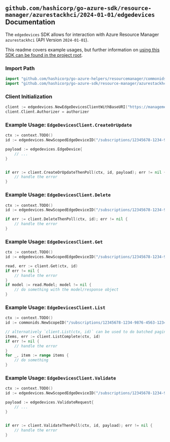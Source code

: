 
## `github.com/hashicorp/go-azure-sdk/resource-manager/azurestackhci/2024-01-01/edgedevices` Documentation

The `edgedevices` SDK allows for interaction with Azure Resource Manager `azurestackhci` (API Version `2024-01-01`).

This readme covers example usages, but further information on [using this SDK can be found in the project root](https://github.com/hashicorp/go-azure-sdk/tree/main/docs).

### Import Path

```go
import "github.com/hashicorp/go-azure-helpers/resourcemanager/commonids"
import "github.com/hashicorp/go-azure-sdk/resource-manager/azurestackhci/2024-01-01/edgedevices"
```


### Client Initialization

```go
client := edgedevices.NewEdgeDevicesClientWithBaseURI("https://management.azure.com")
client.Client.Authorizer = authorizer
```


### Example Usage: `EdgeDevicesClient.CreateOrUpdate`

```go
ctx := context.TODO()
id := edgedevices.NewScopedEdgeDeviceID("/subscriptions/12345678-1234-9876-4563-123456789012/resourceGroups/some-resource-group", "edgeDeviceValue")

payload := edgedevices.EdgeDevice{
	// ...
}


if err := client.CreateOrUpdateThenPoll(ctx, id, payload); err != nil {
	// handle the error
}
```


### Example Usage: `EdgeDevicesClient.Delete`

```go
ctx := context.TODO()
id := edgedevices.NewScopedEdgeDeviceID("/subscriptions/12345678-1234-9876-4563-123456789012/resourceGroups/some-resource-group", "edgeDeviceValue")

if err := client.DeleteThenPoll(ctx, id); err != nil {
	// handle the error
}
```


### Example Usage: `EdgeDevicesClient.Get`

```go
ctx := context.TODO()
id := edgedevices.NewScopedEdgeDeviceID("/subscriptions/12345678-1234-9876-4563-123456789012/resourceGroups/some-resource-group", "edgeDeviceValue")

read, err := client.Get(ctx, id)
if err != nil {
	// handle the error
}
if model := read.Model; model != nil {
	// do something with the model/response object
}
```


### Example Usage: `EdgeDevicesClient.List`

```go
ctx := context.TODO()
id := commonids.NewScopeID("/subscriptions/12345678-1234-9876-4563-123456789012/resourceGroups/some-resource-group")

// alternatively `client.List(ctx, id)` can be used to do batched pagination
items, err := client.ListComplete(ctx, id)
if err != nil {
	// handle the error
}
for _, item := range items {
	// do something
}
```


### Example Usage: `EdgeDevicesClient.Validate`

```go
ctx := context.TODO()
id := edgedevices.NewScopedEdgeDeviceID("/subscriptions/12345678-1234-9876-4563-123456789012/resourceGroups/some-resource-group", "edgeDeviceValue")

payload := edgedevices.ValidateRequest{
	// ...
}


if err := client.ValidateThenPoll(ctx, id, payload); err != nil {
	// handle the error
}
```
